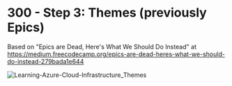 # 300 - Step 3: Themes (previously Epics)

Based on "Epics are Dead, Here's What We Should Do Instead" at https://medium.freecodecamp.org/epics-are-dead-heres-what-we-should-do-instead-279bada1e644

![Learning-Azure-Cloud-Infrastructure_Themes](https://github.com/vanHeemstraSystems/learning-azure-cloud-infrastructure/assets/1499433/32ab01a0-12a2-4ce1-9437-365fee008373)
